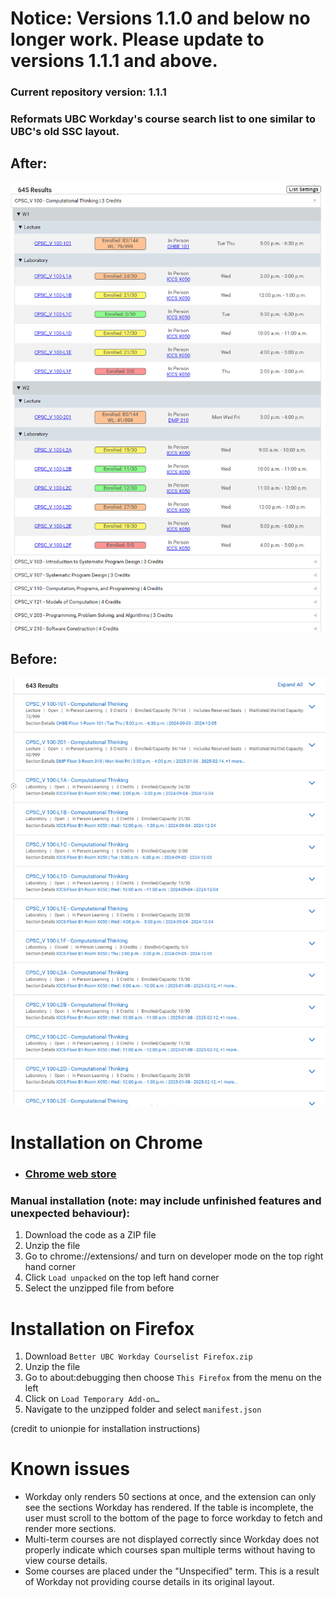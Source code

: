 # Notice: Versions 1.1.0 and below no longer work. Please update to versions 1.1.1 and above.

### Current repository version: 1.1.1

### Reformats UBC Workday's course search list to one similar to UBC's old SSC layout.

## After:
![image](readme_images/workday_after.png)

## Before:
![image](readme_images/workday_before.png)

# Installation on Chrome
- ### [Chrome web store](https://chromewebstore.google.com/detail/better-workday-courselist/ldjigmjmlemmimiimckddfmkpgppkddh)

### Manual installation (note: may include unfinished features and unexpected behaviour):
1. Download the code as a ZIP file
2. Unzip the file
3. Go to chrome://extensions/ and turn on developer mode on the top right hand corner
4. Click `Load unpacked` on the top left hand corner
5. Select the unzipped file from before

# Installation on Firefox
1. Download `Better UBC Workday Courselist Firefox.zip`
2. Unzip the file
3. Go to about:debugging then choose `This Firefox` from the menu on the left
4. Click on `Load Temporary Add-on…`
5. Navigate to the unzipped folder and select `manifest.json`

(credit to unionpie for installation instructions)

# Known issues
- Workday only renders 50 sections at once, and the extension can only see the sections Workday has rendered. If the table is incomplete, the user must scroll to the bottom of the page to force workday to fetch and render more sections.
- Multi-term courses are not displayed correctly since Workday does not properly indicate which courses span multiple terms without having to view course details.
- Some courses are placed under the "Unspecified" term. This is a result of Workday not providing course details in its original layout.
